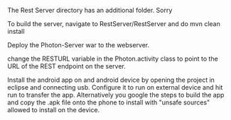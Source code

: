 The Rest Server directory has an additional folder. Sorry

To build the server, navigate to RestServer/RestServer and do mvn clean install

Deploy the Photon-Server war to the webserver.

change the RESTURL variable in the Photon.activity class to point to the URL of the REST endpoint on the server.

Install the android app on and android device by opening the project in eclipse and connecting usb. Configure it to run on external device and hit run to transfer the app. Alternatively you google the steps to build the app and copy the .apk file onto the phone to install with "unsafe sources" allowed to install on the device.
